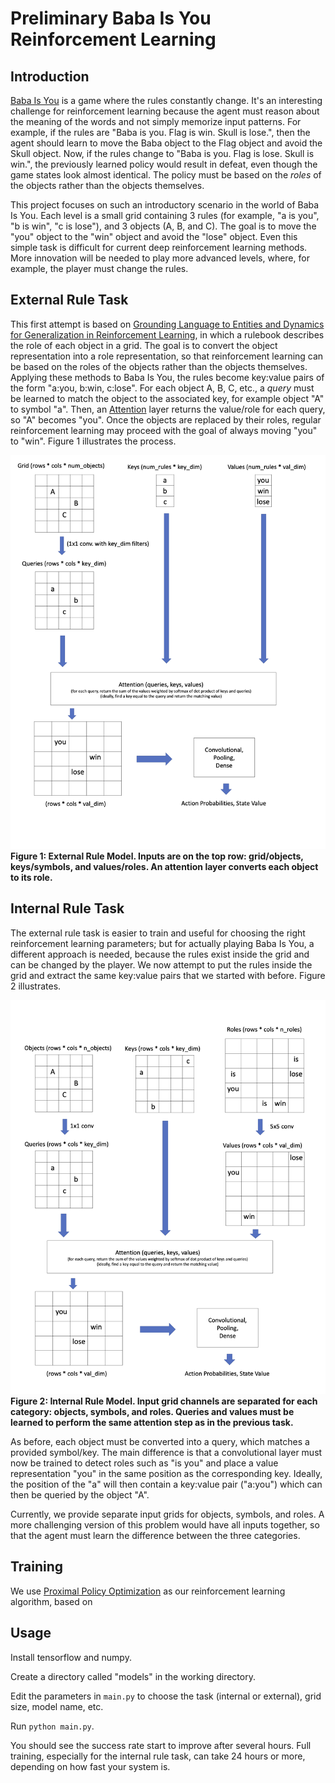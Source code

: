 # Preliminary Baba Is You Reinforcement Learning

## Introduction

[Baba Is You](https://store.steampowered.com/app/736260/Baba_Is_You/) is a game where the rules constantly change. It's an interesting challenge for reinforcement learning because the agent must reason about the meaning of the words and not simply memorize input patterns. For example, if the rules are "Baba is you. Flag is win. Skull is lose.", then the agent should learn to move the Baba object to the Flag object and avoid the Skull object. Now, if the rules change to "Baba is you. Flag is lose. Skull is win.", the previously learned policy would result in defeat, even though the game states look almost identical. The policy must be based on the *roles* of the objects rather than the objects themselves.

This project focuses on such an introductory scenario in the world of Baba Is You. Each level is a small grid containing 3 rules (for example, "a is you", "b is win", "c is lose"), and 3 objects (A, B, and C). The goal is to move the "you" object to the "win" object and avoid the "lose" object. Even this simple task is difficult for current deep reinforcement learning methods. More innovation will be needed to play more advanced levels, where, for example, the player must change the rules.

## External Rule Task

This first attempt is based on [Grounding Language to Entities and Dynamics for Generalization in Reinforcement Learning](https://proceedings.mlr.press/v139/hanjie21a.html), in which a rulebook describes the role of each object in a grid. The goal is to convert the object representation into a role representation, so that reinforcement learning can be based on the roles of the objects rather than the objects themselves. Applying these methods to Baba Is You, the rules become key:value pairs of the form "a:you, b:win, c:lose". For each object A, B, C, etc., a *query* must be learned to match the object to the associated key, for example object "A" to symbol "a". Then, an [Attention](https://proceedings.neurips.cc/paper/2017/hash/3f5ee243547dee91fbd053c1c4a845aa-Abstract.html) layer returns the value/role for each query, so "A" becomes "you". Once the objects are replaced by their roles, regular reinforcement learning may proceed with the goal of always moving "you" to "win". Figure 1 illustrates the process.

![External Rule Model](https://github.com/uvulab/baba_rl_intro/blob/main/external.png)
**Figure 1: External Rule Model. Inputs are on the top row: grid/objects, keys/symbols, and values/roles. An attention layer converts each object to its role.**

## Internal Rule Task

The external rule task is easier to train and useful for choosing the right reinforcement learning parameters; but for actually playing Baba Is You, a different approach is needed, because the rules exist inside the grid and can be changed by the player. We now attempt to put the rules inside the grid and extract the same key:value pairs that we started with before. Figure 2 illustrates.

![Internal Rule Model](https://github.com/uvulab/baba_rl_intro/blob/main/internal.png)
**Figure 2: Internal Rule Model. Input grid channels are separated for each category: objects, symbols, and roles. Queries and values must be learned to perform the same attention step as in the previous task.**

As before, each object must be converted into a query, which matches a provided symbol/key. The main difference is that a convolutional layer must now be trained to detect roles such as "is you" and place a value representation "you" in the same position as the corresponding key. Ideally, the position of the "a" will then contain a key:value pair ("a:you") which can then be queried by the object "A".

Currently, we provide separate input grids for objects, symbols, and roles. A more challenging version of this problem would have all inputs together, so that the agent must learn the difference between the three categories.

## Training

We use [Proximal Policy Optimization](https://arxiv.org/abs/1707.06347) as our reinforcement learning algorithm, based on 

## Usage

Install tensorflow and numpy.

Create a directory called "models" in the working directory.

Edit the parameters in `main.py` to choose the task (internal or external), grid size, model name, etc.

Run `python main.py`.

You should see the success rate start to improve after several hours. Full training, especially for the internal rule task, can take 24 hours or more, depending on how fast your system is.
